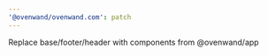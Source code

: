 ```yaml
---
'@ovenwand/ovenwand.com': patch
---
```


Replace base/footer/header with components from @ovenwand/app
